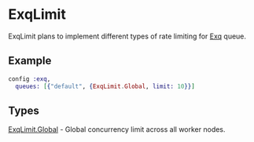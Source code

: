 # ExqLimit

ExqLimit plans to implement different types of rate limiting for
[Exq](https://github.com/akira/exq) queue.

## Example

```elixir
config :exq,
  queues: [{"default", {ExqLimit.Global, limit: 10}}]
```

## Types

[ExqLimit.Global](https://hexdocs.pm/exq_limit/ExqLimit.Global.html) - Global concurrency limit across all worker nodes.
